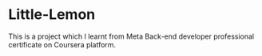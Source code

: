 # Little-Lemon
This is a project which I learnt from Meta Back-end developer professional certificate on Coursera platform.
